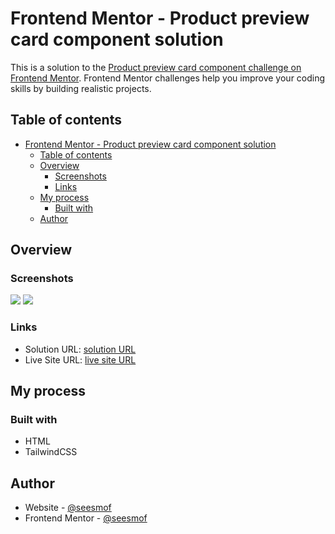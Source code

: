 # Frontend Mentor - Product preview card component solution

This is a solution to the [Product preview card component challenge on Frontend Mentor](https://www.frontendmentor.io/challenges/product-preview-card-component-GO7UmttRfa). Frontend Mentor challenges help you improve your coding skills by building realistic projects.

## Table of contents

- [Frontend Mentor - Product preview card component solution](#frontend-mentor---product-preview-card-component-solution)
  - [Table of contents](#table-of-contents)
  - [Overview](#overview)
    - [Screenshots](#screenshots)
    - [Links](#links)
  - [My process](#my-process)
    - [Built with](#built-with)
  - [Author](#author)

## Overview

### Screenshots

![](/images/msedge_z8gvUvuCHr.png)
![](/images/msedge_HCD8xBh5mu.png)

### Links

- Solution URL: [solution URL](https://www.frontendmentor.io/challenges/product-preview-card-component-GO7UmttRfa/hub)
- Live Site URL: [live site URL](https://seesmof.github.io/product-preview-card-component/)

## My process

### Built with

- HTML
- TailwindCSS

## Author

- Website - [@seesmof](https://github.com/seesmof)
- Frontend Mentor - [@seesmof](https://www.frontendmentor.io/profile/seesmof)
